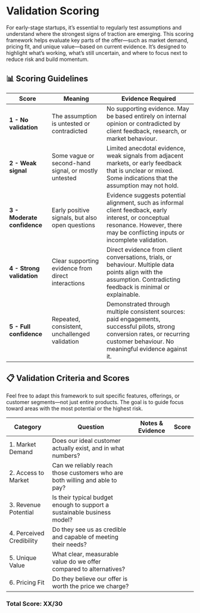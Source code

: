 # Validation Scoring

For early-stage startups, it’s essential to regularly test assumptions and understand where the strongest signs of traction are emerging. This scoring framework helps evaluate key parts of the offer—such as market demand, pricing fit, and unique value—based on current evidence. It’s designed to highlight what’s working, what’s still uncertain, and where to focus next to reduce risk and build momentum.

## 📊 **Scoring Guidelines**

| **Score** | **Meaning** | **Evidence Required** |
| --- | --- | --- |
| **1 - No validation** | The assumption is untested or contradicted | No supporting evidence. May be based entirely on internal opinion or contradicted by client feedback, research, or market behaviour. |
| **2 - Weak signal** | Some vague or second-hand signal, or mostly untested | Limited anecdotal evidence, weak signals from adjacent markets, or early feedback that is unclear or mixed. Some indications that the assumption may not hold. |
| **3 - Moderate confidence** | Early positive signals, but also open questions | Evidence suggests potential alignment, such as informal client feedback, early interest, or conceptual resonance. However, there may be conflicting inputs or incomplete validation. |
| **4 - Strong validation** | Clear supporting evidence from direct interactions | Direct evidence from client conversations, trials, or behaviour. Multiple data points align with the assumption. Contradicting feedback is minimal or explainable. |
| **5 - Full confidence** | Repeated, consistent, unchallenged validation | Demonstrated through multiple consistent sources: paid engagements, successful pilots, strong conversion rates, or recurring customer behaviour. No meaningful evidence against it. |

## 📋 Validation Criteria and Scores

Feel free to adapt this framework to suit specific features, offerings, or customer segments—not just entire products. The goal is to guide focus toward areas with the most potential or the highest risk.

| Category | Question | Notes & Evidence | Score |
| --- | --- | --- | --- |
| 1. Market Demand | Does our ideal customer actually exist, and in what numbers? |  |  |
| 2. Access to Market | Can we reliably reach those customers who are both willing and able to pay? | |  |
| 3. Revenue Potential | Is their typical budget enough to support a sustainable business model? |  |  |
| 4. Perceived Credibility | Do they see us as credible and capable of meeting their needs? |  |  |
| 5. Unique Value | What clear, measurable value do we offer compared to alternatives? |  |  |
| 6. Pricing Fit | Do they believe our offer is worth the price we charge? |  |  |

### Total Score: XX/30